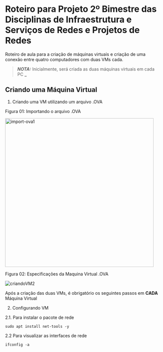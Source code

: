 # Roteiro para Projeto 2º Bimestre das Disciplinas de Infraestrutura e Serviços de Redes e Projetos de Redes

Roteiro de aula para a criação de máquinas virtuais e criação de uma conexão entre quatro computadores com duas VMs cada.

>**_NOTA:_**
Inicialmente, será criada as duas máquinas virtuais em cada PC
>**_**




<h2> Criando uma Máquina Virtual </h2>

  1. Criando uma VM utilizando um arquivo .OVA 

  Figura 01: Importando o arquivo .OVA
  
  <img width="482" alt="import-ova1" src="https://user-images.githubusercontent.com/84058517/183082785-16a33090-0acb-49f7-966b-da90f937ab38.png">
  
  <br>
  
  Figura 02: Especificações da Maquina Virtual .OVA

  
  ![criandoVM2](https://user-images.githubusercontent.com/84058517/183087854-27897109-880d-49dd-a3de-c2efda3be598.png)


  Após a criação das duas VMs, é obrigatório os seguintes passos em <b>CADA</b> Máquina Virtual
  
  2. Configurando VM
  
  2.1. Para instalar o pacote de rede
  ```
  sudo apt install net-tools -y
  ```
  
  2.2 Para visualizar as interfaces de rede
  ```
  ifconfig -a
  ```
